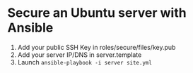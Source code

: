 # Secure an Ubuntu server with Ansible

1. Add your public SSH Key in roles/secure/files/key.pub
2. Add your server IP/DNS in server.template
3. Launch `ansible-playbook -i server site.yml`